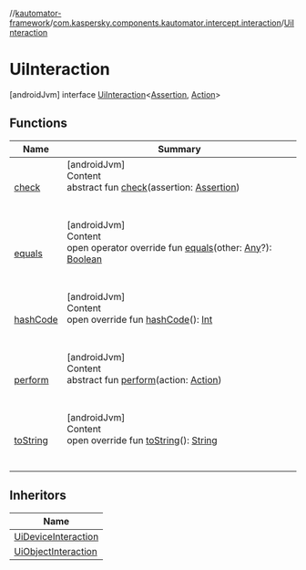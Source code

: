 //[kautomator-framework](../../index.md)/[com.kaspersky.components.kautomator.intercept.interaction](../index.md)/[UiInteraction](index.md)



# UiInteraction  
 [androidJvm] interface [UiInteraction](index.md)<[Assertion](index.md), [Action](index.md)>   


## Functions  
  
|  Name|  Summary| 
|---|---|
| [check](check.md)| [androidJvm]  <br>Content  <br>abstract fun [check](check.md)(assertion: [Assertion](index.md))  <br><br><br>
| [equals](https://kotlinlang.org/api/latest/jvm/stdlib/kotlin/-any/equals.html)| [androidJvm]  <br>Content  <br>open operator override fun [equals](https://kotlinlang.org/api/latest/jvm/stdlib/kotlin/-any/equals.html)(other: [Any](https://kotlinlang.org/api/latest/jvm/stdlib/kotlin/-any/index.html)?): [Boolean](https://kotlinlang.org/api/latest/jvm/stdlib/kotlin/-boolean/index.html)  <br><br><br>
| [hashCode](https://kotlinlang.org/api/latest/jvm/stdlib/kotlin/-any/hash-code.html)| [androidJvm]  <br>Content  <br>open override fun [hashCode](https://kotlinlang.org/api/latest/jvm/stdlib/kotlin/-any/hash-code.html)(): [Int](https://kotlinlang.org/api/latest/jvm/stdlib/kotlin/-int/index.html)  <br><br><br>
| [perform](perform.md)| [androidJvm]  <br>Content  <br>abstract fun [perform](perform.md)(action: [Action](index.md))  <br><br><br>
| [toString](https://kotlinlang.org/api/latest/jvm/stdlib/kotlin/-any/to-string.html)| [androidJvm]  <br>Content  <br>open override fun [toString](https://kotlinlang.org/api/latest/jvm/stdlib/kotlin/-any/to-string.html)(): [String](https://kotlinlang.org/api/latest/jvm/stdlib/kotlin/-string/index.html)  <br><br><br>


## Inheritors  
  
|  Name| 
|---|
| [UiDeviceInteraction](../-ui-device-interaction/index.md)
| [UiObjectInteraction](../-ui-object-interaction/index.md)

